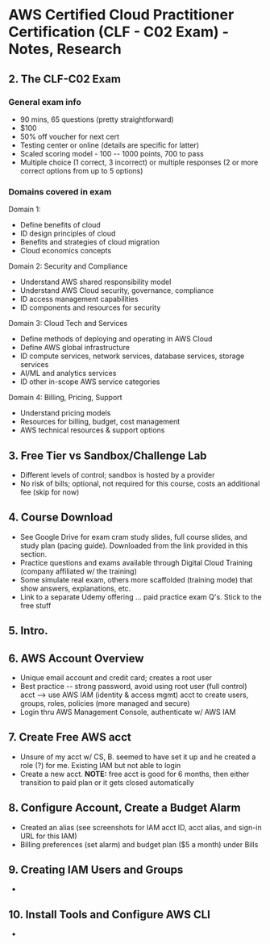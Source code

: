 # AWS Certified Cloud Practitioner Certification (CLF - C02 Exam) - Notes, Research

## 2. The CLF-C02 Exam

### General exam info
- 90 mins, 65 questions (pretty straightforward)
- $100
- 50% off voucher for next cert
- Testing center or online (details are specific for latter)
- Scaled scoring model - 100 -- 1000 points, 700 to pass
- Multiple choice (1 correct, 3 incorrect) or multiple responses (2 or more correct options from up to 5 options)

### Domains covered in exam
Domain 1:
- Define benefits of cloud
- ID design principles of cloud
- Benefits and strategies of cloud migration
- Cloud economics concepts

Domain 2: Security and Compliance
- Understand AWS shared responsibility model
- Understand AWS Cloud security, governance, compliance
- ID access management capabilities
- ID components and resources for security

Domain 3: Cloud Tech and Services
- Define methods of deploying and operating in AWS Cloud
- Define AWS global infrastructure
- ID compute services, network services, database services, storage services
- AI/ML and analytics services
- ID other in-scope AWS service categories

Domain 4: Billing, Pricing, Support
- Understand pricing models
- Resources for billing, budget, cost management
- AWS technical resources & support options

## 3. Free Tier vs Sandbox/Challenge Lab
- Different levels of control; sandbox is hosted by a provider
- No risk of bills; optional, not required for this course, costs an additional fee (skip for now)

## 4. Course Download
- See Google Drive for exam cram study slides, full course slides, and study plan (pacing guide). Downloaded from the link provided in this section.
- Practice questions and exams available through Digital Cloud Training (company affiliated w/ the training)
- Some simulate real exam, others more scaffolded (training mode) that show answers, explanations, etc.
- Link to a separate Udemy offering ... paid practice exam Q's. Stick to the free stuff

## 5. Intro.

## 6. AWS Account Overview
- Unique email account and credit card; creates a root user
- Best practice -- strong password, avoid using root user (full control) acct --> use AWS IAM (identity & access mgmt) acct to create users, groups, roles, policies (more managed and secure)
- Login thru AWS Management Console, authenticate w/ AWS IAM

## 7. Create Free AWS acct
- Unsure of my acct w/ CS, B. seemed to have set it up and he created a role (?) for me. Existing IAM but not able to login
- Create a new acct. **NOTE:** free acct is good for 6 months, then either transition to paid plan or it gets closed automatically

## 8. Configure Account, Create a Budget Alarm
- Created an alias (see screenshots for IAM acct ID, acct alias, and sign-in URL for this IAM)
- Billing preferences (set alarm) and budget plan ($5 a month) under Bills

## 9. Creating IAM Users and Groups
- 

## 10. Install Tools and Configure AWS CLI
- 
